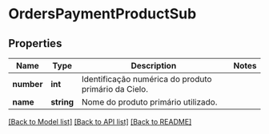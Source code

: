 # OrdersPaymentProductSub

## Properties
Name | Type | Description | Notes
------------ | ------------- | ------------- | -------------
**number** | **int** | Identificação numérica do produto primário da Cielo. | 
**name** | **string** | Nome do produto primário utilizado. | 

[[Back to Model list]](../README.md#documentation-for-models) [[Back to API list]](../README.md#documentation-for-api-endpoints) [[Back to README]](../README.md)


